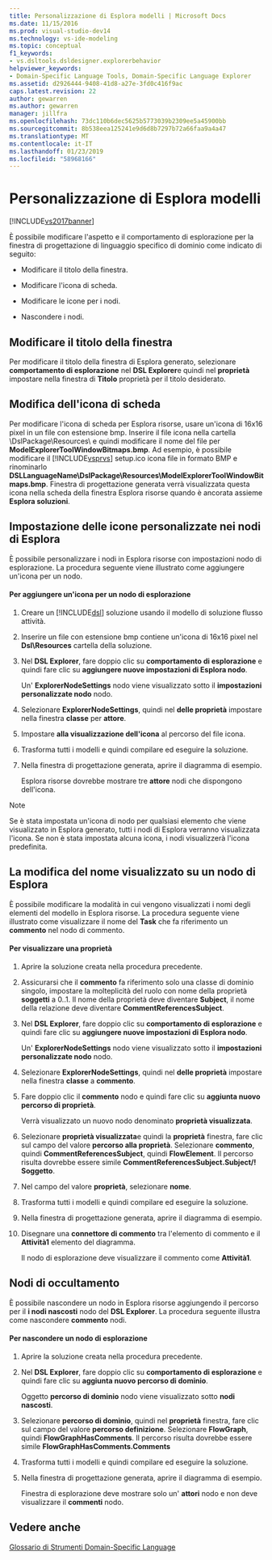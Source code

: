 ```yaml
---
title: Personalizzazione di Esplora modelli | Microsoft Docs
ms.date: 11/15/2016
ms.prod: visual-studio-dev14
ms.technology: vs-ide-modeling
ms.topic: conceptual
f1_keywords:
- vs.dsltools.dsldesigner.explorerbehavior
helpviewer_keywords:
- Domain-Specific Language Tools, Domain-Specific Language Explorer
ms.assetid: d2926444-9408-41d8-a27e-3fd0c416f9ac
caps.latest.revision: 22
author: gewarren
ms.author: gewarren
manager: jillfra
ms.openlocfilehash: 73dc110b6dec5625b5773039b2309ee5a45900bb
ms.sourcegitcommit: 8b538eea125241e9d6d8b7297b72a66faa9a4a47
ms.translationtype: MT
ms.contentlocale: it-IT
ms.lasthandoff: 01/23/2019
ms.locfileid: "58968166"
---
```

# <a name="customizing-the-model-explorer"></a>Personalizzazione di Esplora modelli
[!INCLUDE[vs2017banner](../includes/vs2017banner.md)]

È possibile modificare l'aspetto e il comportamento di esplorazione per la finestra di progettazione di linguaggio specifico di dominio come indicato di seguito:  
  
-   Modificare il titolo della finestra.  
  
-   Modificare l'icona di scheda.  
  
-   Modificare le icone per i nodi.  
  
-   Nascondere i nodi.  
  
## <a name="changing-the-window-title"></a>Modificare il titolo della finestra  
 Per modificare il titolo della finestra di Esplora generato, selezionare **comportamento di esplorazione** nel **DSL Explorer**e quindi nel **proprietà** impostare nella finestra di  **Titolo** proprietà per il titolo desiderato.  
  
## <a name="changing-the-tab-icon"></a>Modifica dell'icona di scheda  
 Per modificare l'icona di scheda per Esplora risorse, usare un'icona di 16x16 pixel in un file con estensione bmp. Inserire il file icona nella cartella \DslPackage\Resources\ e quindi modificare il nome del file per **ModelExplorerToolWindowBitmaps.bmp**. Ad esempio, è possibile modificare il [!INCLUDE[vsprvs](../includes/vsprvs-md.md)] setup.ico icona file in formato BMP e rinominarlo **DSLLanguageName\DslPackage\Resources\ModelExplorerToolWindowBitmaps.bmp**. Finestra di progettazione generata verrà visualizzata questa icona nella scheda della finestra Esplora risorse quando è ancorata assieme **Esplora soluzioni**.  
  
## <a name="setting-custom-icons-on-explorer-nodes"></a>Impostazione delle icone personalizzate nei nodi di Esplora  
 È possibile personalizzare i nodi in Esplora risorse con impostazioni nodo di esplorazione. La procedura seguente viene illustrato come aggiungere un'icona per un nodo.  
  
#### <a name="to-add-an-icon-to-an-explorer-node"></a>Per aggiungere un'icona per un nodo di esplorazione  
  
1.  Creare un [!INCLUDE[dsl](../includes/dsl-md.md)] soluzione usando il modello di soluzione flusso attività.  
  
2.  Inserire un file con estensione bmp contiene un'icona di 16x16 pixel nel **Dsl\Resources** cartella della soluzione.  
  
3.  Nel **DSL Explorer**, fare doppio clic su **comportamento di esplorazione** e quindi fare clic su **aggiungere nuove impostazioni di Esplora nodo**.  
  
     Un' **ExplorerNodeSettings** nodo viene visualizzato sotto il **impostazioni personalizzate nodo** nodo.  
  
4.  Selezionare **ExplorerNodeSettings**, quindi nel **delle proprietà** impostare nella finestra **classe** per **attore**.  
  
5.  Impostare **alla visualizzazione dell'icona** al percorso del file icona.  
  
6.  Trasforma tutti i modelli e quindi compilare ed eseguire la soluzione.  
  
7.  Nella finestra di progettazione generata, aprire il diagramma di esempio.  
  
     Esplora risorse dovrebbe mostrare tre **attore** nodi che dispongono dell'icona.  
  
> [!NOTE]
>  Se è stata impostata un'icona di nodo per qualsiasi elemento che viene visualizzato in Esplora generato, tutti i nodi di Esplora verranno visualizzata l'icona. Se non è stata impostata alcuna icona, i nodi visualizzerà l'icona predefinita.  
  
## <a name="changing-the-name-displayed-on-an-explorer-node"></a>La modifica del nome visualizzato su un nodo di Esplora  
 È possibile modificare la modalità in cui vengono visualizzati i nomi degli elementi del modello in Esplora risorse. La procedura seguente viene illustrato come visualizzare il nome del **Task** che fa riferimento un **commento** nel nodo di commento.  
  
#### <a name="to-display-a-property"></a>Per visualizzare una proprietà  
  
1.  Aprire la soluzione creata nella procedura precedente.  
  
2.  Assicurarsi che il **commento** fa riferimento solo una classe di dominio singolo, impostare la molteplicità del ruolo con nome della proprietà **soggetti** a 0..1. Il nome della proprietà deve diventare **Subject**, il nome della relazione deve diventare **CommentReferencesSubject**.  
  
3.  Nel **DSL Explorer**, fare doppio clic su **comportamento di esplorazione** e quindi fare clic su **aggiungere nuove impostazioni di Esplora nodo**.  
  
     Un' **ExplorerNodeSettings** nodo viene visualizzato sotto il **impostazioni personalizzate nodo** nodo.  
  
4.  Selezionare **ExplorerNodeSettings**, quindi nel **delle proprietà** impostare nella finestra **classe** a **commento**.  
  
5.  Fare doppio clic il **commento** nodo e quindi fare clic su **aggiunta nuovo percorso di proprietà**.  
  
     Verrà visualizzato un nuovo nodo denominato **proprietà visualizzata**.  
  
6.  Selezionare **proprietà visualizzata**e quindi la **proprietà** finestra, fare clic sul campo del valore **percorso alla proprietà**. Selezionare **commento**, quindi **CommentReferencesSubject**, quindi **FlowElement**. Il percorso risulta dovrebbe essere simile **CommentReferencesSubject.Subject/! Soggetto**.  
  
7.  Nel campo del valore **proprietà**, selezionare **nome**.  
  
8.  Trasforma tutti i modelli e quindi compilare ed eseguire la soluzione.  
  
9. Nella finestra di progettazione generata, aprire il diagramma di esempio.  
  
10. Disegnare una **connettore di commento** tra l'elemento di commento e il **Attività1** elemento del diagramma.  
  
     Il nodo di esplorazione deve visualizzare il commento come **Attività1**.  
  
## <a name="hiding-nodes"></a>Nodi di occultamento  
 È possibile nascondere un nodo in Esplora risorse aggiungendo il percorso per il **i nodi nascosti** nodo del **DSL Explorer**. La procedura seguente illustra come nascondere **commento** nodi.  
  
#### <a name="to-hide-an-explorer-node"></a>Per nascondere un nodo di esplorazione  
  
1.  Aprire la soluzione creata nella procedura precedente.  
  
2.  Nel **DSL Explorer**, fare doppio clic su **comportamento di esplorazione** e quindi fare clic su **aggiunta nuovo percorso di dominio**.  
  
     Oggetto **percorso di dominio** nodo viene visualizzato sotto **nodi nascosti**.  
  
3.  Selezionare **percorso di dominio**, quindi nel **proprietà** finestra, fare clic sul campo del valore **percorso definizione**. Selezionare **FlowGraph**, quindi **FlowGraphHasComments**. Il percorso risulta dovrebbe essere simile **FlowGraphHasComments.Comments**  
  
4.  Trasforma tutti i modelli e quindi compilare ed eseguire la soluzione.  
  
5.  Nella finestra di progettazione generata, aprire il diagramma di esempio.  
  
     Finestra di esplorazione deve mostrare solo un' **attori** nodo e non deve visualizzare il **commenti** nodo.  
  
## <a name="see-also"></a>Vedere anche  
 [Glossario di Strumenti Domain-Specific Language](http://msdn.microsoft.com/ca5e84cb-a315-465c-be24-76aa3df276aa)
